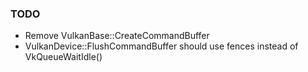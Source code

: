 ### TODO

* Remove VulkanBase::CreateCommandBuffer
* VulkanDevice::FlushCommandBuffer should use fences instead of VkQueueWaitIdle()
